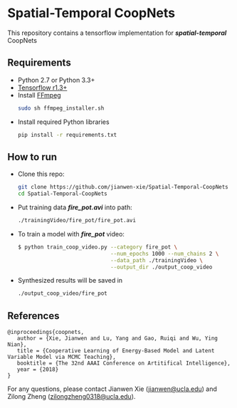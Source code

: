 # Spatial-Temporal CoopNets

This repository contains a tensorflow implementation for ***spatial-temporal*** CoopNets

## Requirements
- Python 2.7 or Python 3.3+
- [Tensorflow r1.3+](https://www.tensorflow.org/install/)
- Install [FFmpeg](https://www.ffmpeg.org/download.html)
    ```bash
    sudo sh ffmpeg_installer.sh
    ```
- Install required Python libraries
    ```bash
    pip install -r requirements.txt
    ```

## How to run

- Clone this repo:
    ```bash
    git clone https://github.com/jianwen-xie/Spatial-Temporal-CoopNets
    cd Spatial-Temporal-CoopNets
    ```
- Put training data ***fire_pot.avi*** into path:
   ```bash
   ./trainingVideo/fire_pot/fire_pot.avi
   ```
- To train a model with ***fire_pot*** video:
    ```bash
    $ python train_coop_video.py --category fire_pot \
                                 --num_epochs 1000 --num_chains 2 \
                                 --data_path ./trainingVideo \
                                 --output_dir ./output_coop_video
    ```
- Synthesized results will be saved in
    ```bash
    ./output_coop_video/fire_pot
    ```
    
## References
    @inproceedings{coopnets,
       author = {Xie, Jianwen and Lu, Yang and Gao, Ruiqi and Wu, Ying Nian},
       title = {Cooperative Learning of Energy-Based Model and Latent Variable Model via MCMC Teaching},
       booktitle = {The 32nd AAAI Conference on Artitifical Intelligence},
       year = {2018}
    }

For any questions, please contact Jianwen Xie (jianwen@ucla.edu) and Zilong Zheng (zilongzheng0318@ucla.edu).
